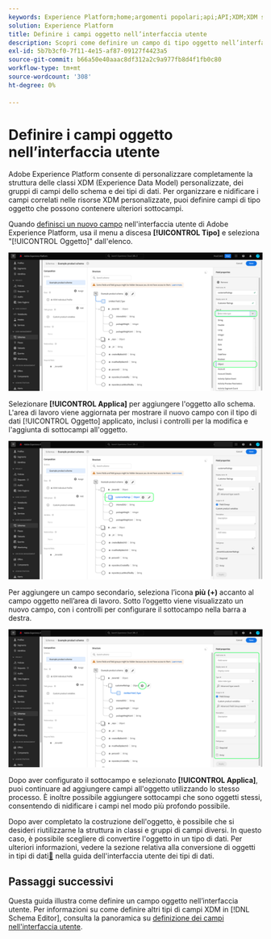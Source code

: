 ```yaml
---
keywords: Experience Platform;home;argomenti popolari;api;API;XDM;XDM system;experience data model;data model;ui;workspace;object;field;
solution: Experience Platform
title: Definire i campi oggetto nell’interfaccia utente
description: Scopri come definire un campo di tipo oggetto nell’interfaccia utente di Experience Platform.
exl-id: 5b7b3cf0-7f11-4e15-af87-09127f4423a5
source-git-commit: b66a50e40aaac8df312a2c9a977fb8d4f1fb0c80
workflow-type: tm+mt
source-wordcount: '308'
ht-degree: 0%

---
```


# Definire i campi oggetto nell’interfaccia utente

Adobe Experience Platform consente di personalizzare completamente la struttura delle classi XDM (Experience Data Model) personalizzate, dei gruppi di campi dello schema e dei tipi di dati. Per organizzare e nidificare i campi correlati nelle risorse XDM personalizzate, puoi definire campi di tipo oggetto che possono contenere ulteriori sottocampi.

Quando [definisci un nuovo campo](./overview.md#define) nell&#39;interfaccia utente di Adobe Experience Platform, usa il menu a discesa **[!UICONTROL Tipo]** e seleziona &quot;[!UICONTROL Oggetto]&quot; dall&#39;elenco.

![](../../images/ui/fields/special/object.png)

Selezionare **[!UICONTROL Applica]** per aggiungere l&#39;oggetto allo schema. L&#39;area di lavoro viene aggiornata per mostrare il nuovo campo con il tipo di dati [!UICONTROL Oggetto] applicato, inclusi i controlli per la modifica e l&#39;aggiunta di sottocampi all&#39;oggetto.

![](../../images/ui/fields/special/object-applied.png)

Per aggiungere un campo secondario, seleziona l’icona **più (+)** accanto al campo oggetto nell’area di lavoro. Sotto l’oggetto viene visualizzato un nuovo campo, con i controlli per configurare il sottocampo nella barra a destra.

![](../../images/ui/fields/special/object-add-field.png)

Dopo aver configurato il sottocampo e selezionato **[!UICONTROL Applica]**, puoi continuare ad aggiungere campi all&#39;oggetto utilizzando lo stesso processo. È inoltre possibile aggiungere sottocampi che sono oggetti stessi, consentendo di nidificare i campi nel modo più profondo possibile.

Dopo aver completato la costruzione dell&#39;oggetto, è possibile che si desideri riutilizzarne la struttura in classi e gruppi di campi diversi. In questo caso, è possibile scegliere di convertire l&#39;oggetto in un tipo di dati. Per ulteriori informazioni, vedere la sezione relativa alla conversione di oggetti in tipi di dati[&#128279;](../resources/data-types.md#convert) nella guida dell&#39;interfaccia utente dei tipi di dati.

## Passaggi successivi

Questa guida illustra come definire un campo oggetto nell’interfaccia utente. Per informazioni su come definire altri tipi di campi XDM in [!DNL Schema Editor], consulta la panoramica su [definizione dei campi nell&#39;interfaccia utente](./overview.md#special).
